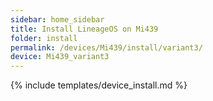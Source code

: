 ```yaml
---
sidebar: home_sidebar
title: Install LineageOS on Mi439
folder: install
permalink: /devices/Mi439/install/variant3/
device: Mi439_variant3
---
```

{% include templates/device_install.md %}
